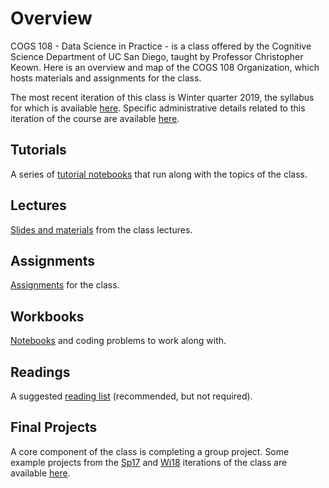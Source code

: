 # Overview

COGS 108 - Data Science in Practice - is a class offered by the Cognitive Science Department of UC San Diego, taught by Professor Christopher Keown. Here is an overview and map of the COGS 108 Organization, which hosts materials and assignments for the class.

The most recent iteration of this class is Winter quarter 2019, the syllabus for which is available [here](https://github.com/COGS108/Overview/blob/master/COGS108-Syllabus.pdf). Specific administrative details related to this iteration of the course are available [here](https://github.com/COGS108/Overview/blob/master/Wi18.md).

## Tutorials

A series of [tutorial notebooks](https://github.com/COGS108/SectionMaterials) that run along with the topics of the class.

## Lectures

[Slides and materials](https://github.com/COGS108/LectureMaterials) from the class lectures.

## Assignments

[Assignments](https://github.com/COGS108/Assignments) for the class.

## Workbooks

[Notebooks](https://github.com/COGS108/Workbooks) and coding problems to work along with.

## Readings

A suggested [reading list](https://github.com/COGS108/Readings) (recommended, but not required).

## Final Projects

A core component of the class is completing a group project. Some example projects from the [Sp17](https://github.com/COGS108/FinalProjects-Wi18) and [Wi18](https://github.com/COGS108/FinalProjects-Wi18) iterations of the class are available [here](https://github.com/COGS108/FinalProjects).
